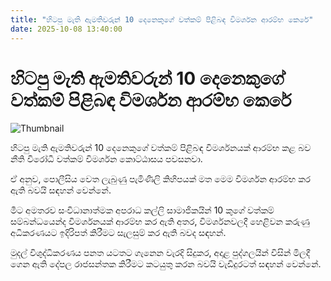 ```yaml
---
title: "හිටපු මැති ඇමතිවරුන් 10 දෙනෙකුගේ වත්කම් පිළිබඳ විමර්ශන ආරම්භ කෙරේ"
date: 2025-10-08 13:40:00
---
```


# හිටපු මැති ඇමතිවරුන් 10 දෙනෙකුගේ වත්කම් පිළිබඳ විමර්ශන ආරම්භ කෙරේ

![Thumbnail](https://helakuru.sgp1.cdn.digitaloceanspaces.com/esana/images/lib/srilanka-police[1].jpg)

හිටපු මැති ඇමතිවරුන් 10 දෙනෙකුගේ වත්කම් පිළිබඳ විමර්ශනයක් ආරම්භ කළ බව නීති විරෝධී වත්කම් විමර්ශන කොට්ඨාසය පවසනවා.

ඒ අනුව, පොලීසිය වෙත ලැබුණු පැමිණිලි කිහිපයක් මත මෙම විමර්ශන ආරම්භ කර ඇති බවයි සඳහන් වෙන්නේ.

මීට අමතරව සංවිධානාත්මක අපරාධ කල්ලි සාමාජිකයින් 10 කුගේ වත්කම් සම්බන්ධයෙන්ද විමර්ශනයක් ආරම්භ කර ඇති අතර, විමර්ශනවලදී හෙළිවන කරුණු අධිකරණයට ඉදිරිපත් කිරීමට සැලසුම් කර ඇති බවද සඳහන්.

මුදල් විශුද්ධිකරණය පනත යටතට ගැනෙන වැරදි සිදුකර, අදාළ පුද්ගලයින් විසින් මිලදී ගෙන ඇති දේපල රාජසන්තක කිරීමට කටයුතු කරන බවයි වැඩිදුරටත් සඳහන් වෙන්නේ.

